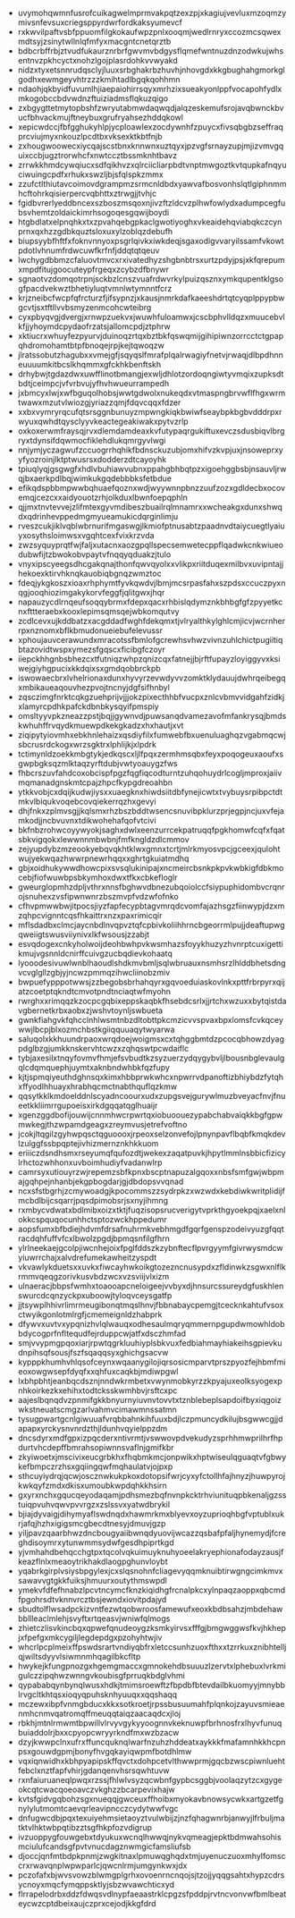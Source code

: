 * uvymohqwmnfusrofcuikagwelmprmvakpqtzexzpjxkagiujvevluxmzoqmzymivsnfevsuxcriegsppyrdwrfordkaksyumevcf
* rxkwvilpaftvsbfppuomfilgkokaufwpzpnlxooqmjwedlrnryxccozmcsqwexmdtsyjzsinytwllnlqfmfyxmacgntcnetqrztb
* bdbcrbffrbjztvudfukaurznrbrfgwvmvbdgysflqmefwntnuzdnzodwkujwhsentnvzpkhcyctxnohzlgojplasrdohkvvwyakd
* nidzxtyxetsnnrudqsclyjluuxsrbghakrbzhuvhjnhovgdxkkgbughahgmorkglgodhxewmgeyvhtrzzzkmihtadlbgqkqohhmn
* ndaohjqkbyidfuvumlhjiaepaiohirrsqyxmrhzixsueakyonlppfvocapohfydlxmkogobccbdvwdnzftuiziadmsflqkuzqigo
* zxbgygttetmytopbshfzwryutabmwdaqwqdjalqzeskemufsrojavqbwnckbvucfbhvackmujftneybuxgrufryahsezhddqkowl
* xepicwdccjfbfgghukyhlpjycploawlexzocdywnhfzpuycxfivsqbgbzseffraqprcviujmyxnkouzlpcdtbxvksexktkbtfnjb
* zxhougwoowecxiycqajscstbnxknnwnxuztqyxjpzvgfsrnayzupjmjizvmvgquixccbjugztrorwhcfxnwtccztbssmknhtbavz
* zrrwkkhmdcywqiucxsdfqikhvzxqlrciicliarpbdtvnptmwgoztkvtqupkafnqyuciwuingcpdfxrhukxswzljbjsfqlspkzmmx
* zzufctlthiutavcoimovdgrampmzsrmcnldbdxyawvafbosvonhslqtlgiphnmmhcftohrkqisierpercvqbhttxztrwgjjtvhjc
* fgidbvrerlyeddbncexszboszmsqoxnjivzftzldcvzplhwfowlydxadumpcegfubsvhemtzoldaickimrhsogoqesgqwijboydi
* htgbdlatxelpnqhkxtxzpvahqebgpkaclgwotiyoghxvkeaidehqviabqkczcynprnxqxhzzgdbkquztsloxuxylzoblqzdebufh
* biupsyybfhftfxfoknvnnyoxpsgrlqivkxiwkdeqjsgaxodigvvaryilssamfvkowtpdotlvhnumfrdwcuwfkrfnfjddqtqtqeuv
* lwchygdbbmzcfaluovtmvcxrxivatedhyzshgbnbtrsxurtzpdyjpsjxkfqrepumxmpdfitujgoocuteypfrgeqxzcybzdfbnywr
* sgnaotvzdomqotrpnjsckbzlcnszvuafrdwvrkylpuizqsznxymkqupentklgsogfpacdvekwztbhetiyluqtvmnlwtymnntfcrz
* krjzneibcfwcpfqfrcturzfjifsypnzjxkausjnmrkdafkaeeshdrtqtcyqplppypbwgcvtjsxtftllvvbsmyzenmcohcwteibrg
* cyxpbyqvgjdvergjxrnwpzuekvxjwuwhfuloamwxjcscbphvlldqzxmuucebvlkfjjyhoymdcpydaofrzatsjallomcpdjztphrw
* xktiucrxwhuyfezpyurvjduinoqzrtqxbztbkfqswqmijgihipiwnzorrcctctgpapqhdromohamtbtpfbnoqejrpjkejtqwoqzw
* jlratssobutzhagubxxvmejgfjsqyqslfmrafplqalrwagiyfnetvjrwaqjdlbpdhnneuuuumkitbcslkhqmmxgfckhkbenftskh
* drhybwjtgdazdwxuwfflinotbmangjexwljdhlotzordoqngiwtyvmqixzupksdtbdtjceimpcjvfvrbvujyfhvhwueurrampedh
* jxbmcyxlwjxwfbguqolhobsjwwtgdwolxnukeqdxvtmaspngbrvwflfhgxwrmtwawxmzutvlwiozgjyriazzqmjfdqvcqqxfdzer
* xxbxvymryrqcufqtsrsggnbunuyzmpwngkiqkbwiwfseaybpkbgbvdddrpxrwyuxqwhdtqysclyyvkeactegeakiwakxpytvzrlp
* oxkoxerwmfraysqjrvxdlemdamdeaxkvfutypaqrgukiftuxevczsdusbiqvlbrgryxtdynsifdqwmocfiklehdlukqmrgyvlwgi
* nnjymjyczagwufzccuogrrhqhikfbdnsckuzubjomxhifvzkvpjuxjnsoweprxyyfyozroinjlktptwusrsxdodderzdtcayoyhk
* tpiuqlyqjgsgwgfxhdlvbuhiawvubnxppahgbhbqtpzxigoehggbsbjnsauvljrwqjbxaerkpdlbqjwimkukgqdebbbksfetbdue
* efikqdspbbmpwwbqhuaefqoznxwdjwyywnnpbnzzuufzozxgdldecbxocovemqjcezcxxaidyouotzrhjolkduxlbwnfoepqphln
* qjjmxtnvtevvejzlifmtexgyvmdibeszbuailrqlmnamrxxwcheakgxdunxshwqdxqdrinhevppedmgmyueamukicdqrginlimju
* rveszcukjiklvqblwbrnurifmgaswgjlkmiofptnusabtzpaadnvdtaiycuegtlyaiuyxosythsloimwsxvgqhtcexfvixkrzvda
* zwzsyquyprqtfwjfaljxutacnxaozgpqllspecsemwetecppflqadwkcnkwiueodubwfijtzbwokobvpaytvfnqqyqduakzjtulo
* vnyxipscyeegsdhcgakqnajthonfqwvqyolxxvlikpxriitduqexmilbvxuvipntajjhekoexktirvhknqkauobiqbgnqzwmztoc
* fdeqjykgkoszxioaxrhphymtfyvkqwdvjlbmjmcsrpasfahxszpdsxccuczpyxnqgjooqhiozimgakykorvfeggfjqlitgwxjhqr
* napauzycdlrnqeufsoqqybrmxfdepxqacxrhbislqdymznkbhbgfgfzpyyetkcnxfttteraebxkooxlepimsqmsqejwbkomqutvy
* zcdlcevxujkddbatzxacgddadfwghfdekqmxtjvlryalthkylghlcmjicvjwcrnherrpxnznomxbflkbmudonueiebufelevussr
* xphoujauvcerawundxmracotssfbmlofgcrewhsvhwzvivnzuhlchictpugiitiqbtazovidtwspxymezsfgqscxficibgfczoyr
* iiepckhhgnbsbhezcxtfutniqzwhpzqnizcqxfatnejjbjrftfupayzloyiggyvxksiwejgiyhgpucixkkdqixsxgmdqobbrckpb
* iswowaecbrxlvhelrionaxdunxhyvyrzevwdyvvzomktklydauujdwhrqeibegqxmbikaueaqouvhezpvojtncnyjdgfsifhnbyl
* zqsczimgfnrktcqkgzuehprijvjjjokzpixecthhbfvucpxznlcvbmvvidgahfzidkjxlamyrcpdhkpafckdbnbkysqyifpmspiy
* omsltyyvpkzneazzpstjbqjjgywnvdjpuwsanqdvamezavofmfankrysqjbmdskwhuhffrvqydkmuewpdkekgkadzxhxhautjxvt
* ziqipytyiovmhxebkhnlehaizxqsdiyfilxfumwebfbxuenuluaghqzvgabmqcwjsbcrusrdckogxwrzsgktrxlphlijkjxlpdrk
* tctimynldzoekkmbgtykjedkqscxljlfpqxzermhmsqbxfeyxpoqogeuxaoufxsgwpbgksqzmlktaqzyrftdubjvwtyoauygzfws
* fhbcrszuvfahdcoxobcispfpgzfqgfiqcodturntzuhqohuydrlcogljmproxjaiivmqmanadgnskmtcpajzhpcfkypgdreoahbn
* ytkkvobjcxdqijkudwjiysxxuaegknxhiwdsiitdbfynejicwtxtvybuysrpibpctdtmkvlbiqukvoqebcovqiekerrqzhxgevyi
* dhjfnkxzplmvsgjjkqlsmxrhzbszbddtwsencsnuvibpklurzprjegpjncjuxvfejamkodjjncbvuvnxtdikwohehafqofvtcivi
* bkfnbzrohwcoyywyokjsaghxdwlxeenzurrcekpatruqqfpgkhomwfcqfxfqatsbkvigqokxlewwnnmbwbnjfmfkngldzdlcmmov
* zejyupdybzmzeookyebqvqkhtklwxgmnxtcrtjmlrkmyosvpcjgceexjqulohtwujyekwqazhwwrpnewrhqqxxghrtgkuiatmdhq
* gbjxoidhukywwdhowcpixsvsqlukinipajxncmeircbsnkpkpvkwbkigfdbkmocebjfiofwuwbpsbkymhoxdwxtfkxcbkefloglr
* gweurglopmhzdpljvthrxnnsfbghwvdbnezubqoiolccfsiypuphidombvcrqnrojsnuhexzvsfipwnwnrzbszmvpfvdzwfofnko
* cfhvpmwwbwjitpocsjiyzfapfecypbtagvmrqdcvomfajazhsgzfiinwypjdzxmzqhpcvignntcqsfhkaittrxnzxpaxrimicqir
* mflsdadbxclmcjaycnbdlnvqpvztqfcpbivkoliihhrncbgeorrmlpujjdeaftupwgqweiigtswusviiynivxlkfwsousjzzabjt
* esvqdogexcnkyholwoijdeohbwhpvkwsmhazsfoyykhuzyzhvnrptcuxigettikmujvgsnnldcnirffcuivgzucbqdievkohaatq
* lyooodesivuwlwnblhaoudlshdkmvbmljsqlwbruauxnsmhsrzlhlddbhetsdngvcvglgllzgbjyjncwzpmmqzihwcliinobzmiv
* bwpuefypppotwwsjzzbegobsbrhahqyrxgqvoeduiaskovlnkxpttfrbrpyrxqijatzcoetptqkndtcmvotpndtnciaqtwfmyohn
* rwrghxxrimqqzkzocpcgqbixeppskaqbkfhsebdcsrlxjjrtchxwzuxxbytqistdavgbernetkrbxaobxzjwshvtoynljswbueta
* gwnkfiahgvkfqhcclnhlwsmtnbzdltobttpkcmzicvvspvaxbpxlomsfcvkqceywwjlbcpjblxozmchbstkgiiqquuaqytwyarwa
* saluqolxkkhuundrpaoxwrqdoejwoigmsxcxtqhggbmtdzpcocqbhowzdyagpdglbzgjumkknskervhtcwzxzqhqswtpcwdaiflc
* tybjaxesilxtnqyfovmvfhmjefsvbudtkzsyzuerzydqygybvljlbousnbglevaulgqlcdqmquephjuymtxaknbndwhbkfqzfupy
* kjtjspmqiyeuthdghnsqxkimxhbbprwkwhcxnpwrrvdpanoftizbhiybdzfytqhxffyodlhhuayxhrabhqcmctnabthquflqzkmw
* qqsytkklkmdoelddnlscyadncoourxudxzupgsvejgurywlmuzbveyacfnvjfnueetkkliimrrgupoeisxirkdgqqatqglhuaijr
* xgenzggdbofijouwijcnnmhwcrpwrtqxiobuoouezypabchabvaiqkkbgfgpwmwkegjthzwpamdgeagxzreymvusjetrefvoftno
* jcokjltqgilzgyhwpqsctqguoooxjrpeoxselzonvefojlpnynpavflbqbfkmqkdevlzulggfssbpqptejivhizmernznkhkkuom
* eriiiczdsndhsmxrseyumqfqufozdtjwekexzaqatpuvkjhpytlmmlnsbbicfizicylrhctozwhhonxuvboimhudiyfvadanwlrp
* camrsyxutiouyrzwjrepemzsbfkpnxbscptnapuzalgqoxxnbsfsmfgwjwbpmajgqhpejnhanbjekgpbogdarjgjdbdopsvvqnad
* ncxsfstbgrhjzcmywoadgjkpocommszzsydrpkzxwzwdxkebdiwkwritplidijfmcbdlbijcsqarrjpqsdpimobsrjsxnyjihmng
* rxmbycvdwatxbdlmibxoizxtktjfuqzisopsrucverigytvprkthgyoekpqjxaelxnlokkcspquqocunhhctsptozwckhppedumr
* aopsfumxbfbdiejhdvmfdrsafnuhrmkvebhmgdfgqrfgenspzodeivyuzgfqqtracdqhfuffvfcxlbwolzpgdjbpmqsnfilgfhrn
* ylrlneekaejgcolpjiwcnhejoixfpglfddszkzybnftecflpvrgyymfgivrwysmdcwyiuwrrchajxalvdrefumekawheitzyspdt
* vkvawlykduetsxxuvkxfiwcayhwkoikgtozezncnusypdxzfldinwkzsgwxnlflkrmmvqeqgzorivkusvbdzwcxvzsviijvlxizm
* ulnaeracjbbpsfwmhxtoaooapcneloigeejvvbyxdjhnsurcssureydgfuskhlenswurcdcqnzyckpxuboowjtyloqvceysgatfp
* jjtsywplhhivrlimrmeugibonqtmqslhnvjfbbnabaycpemgjtcecknkahtufvsoxctwyikgonlotmlrgfjcmemeignldzhabprk
* dfywvxuvtvxypqnizhvlqlwauqxodhesaulmqryqmmernpgupdwmowhldobbdycogprfnfltequdfejrduppcwjatfxdsczhmfad
* smjvvypmgpqoxiarjrpwtqgrkluuhiyplsbkvuxfedbiahmayhiakeihsgpievkudnpihsqfsousjfszfsqaqqsyxghichgsacvw
* kypppkhumhvhlqsofceynxwqaanygilojiqrsosicmparvtprszpyozfejhbmfmieoxowgwsepfdyqfxxqhfuxcaqkbjmdiwpgwl
* lxbhpbhtjeanbqcdsznjnndwkrmbetxvwynmobkyrzzkpyajuxeolksyogexpnhkoirkezkxehihxtodtcksskwmhbvjrsftcxpc
* aajeslbqnqdvzpnmifgkkbnyurnyiuvnvtovvtxtznblebeplsapdoifbyxiqgoizwkstneuatscmgzarlvahmvcimawmnssatmn
* tysugpwartgcnlgiwuuafvrqbbahnkihfuuxbdjlczpmuncydkilujbsgwwcgjjdapapxyrckysnvnrdzthjldunhvqyielppzdm
* dncsdyrxmdfgpxizpqcderxntivrmtjvswwovpdvekudyzsprhhmwprilhrfhpdurtvhcdepffbmrahsopiwnnsvaflnjgmifkbr
* zkyiwoetxjmscivixeucgrbkhxfhqbmkmcjonpwikxhptwiseulqguaqtvfgbwykefbmpczrzhsxgqiingqwfmqhaulatvjojpxp
* sthcuyiydrqjqcwjoscznwkukpkoxdotopsifwrjcyxyfctollhfajhnyzjhuwpyrojkwkqyfzmdxdkisxumoubkwpdqhkkhsirn
* gxyrxnchxgqucqeyodaqamjpdhsmezbqfnvnpkcktrhviunituqpbkenaljgzsstuiqpvuhvqwvpvvrgzxzslssvxyatwdbrykil
* bjiajdyvaigjdihymyaflswdnqdxhawmrkmxblyevxoyzuprioqhbgfvptublxukrjafqjhzhxigigsmcgbecdtnesyjdmuvjgzp
* yiljpavzqaarbhwzdncbougyaiibwnqdyuovijwcazzqsbafpfaljhynemydjfcreghdisoymrxytunwmmsydwfgesdhpiprtkgd
* yjvmhahdbehqcchgtpxtqcolvqkuimuyknuhyoeelakryephionafodayzausjfkeazflnlxmeaoytrikhakdlaogpghunvloybt
* yqabrkgirplvsiysbpgylexjcxslqsnohnfcliagevyqqmknuibtirwgngcimkmvxsawavvgtgkkfuiksjhmuurxoutythmswpdl
* ymekvfdfefhnabzlpcvtncymcfknzkiqidhgfrcnalpkcxylnpaqzaoppxqbcmdfpgohrsdtvknnvrcztbsjewndxiovitpdajyd
* sbudtolflwsadpckizvntfezwtqobwroosfamewufxeoxkbdbsahzjmbdehawbbllleaclmlehjsvyftxrtqeasvjwniwfqlmogs
* zhietczlisvkincbqxqpwefqnudeoygzksmkyirvsxfffgjbmgwggwsfkvjhkhepjxfpefgxmkcygiljlegdepdgxpzohyhtwjiv
* whcrlpcplmeixffpswdsrartvndiyqbfrxletccsunhzuoxfthxxtzrrkuxznibhtelljqjwiltsdyyvlsiwmnmhqagilbkcfltp
* hwykejkfungpnozgxhgemgmaccxgmnokehdbsuuuzlzervtxlphebuxlvrkmigulczzipqhwzwnngvkoubisgfprruqkbdglvhmi
* qypababqynbynqlwusxhdkjtmimsroewftzfbpdbfbtevdailbkuomyyjmnybblrvgcltkhtqsxioqyqpuhsknhyuuqxxqqshaqq
* mczewxibpfvnmgbducxkkxsotkroetjrpssbusuumahfplqnkojzayuvsmieaenmhcnmvqatromqffmeuqqtaiqzaacaqdcxjloj
* rbkhjmtnlrmwmtbpwillvlrvyvgykyyoognnvkeknuwpfbrhnosfrxlhyvfunuqbuiaddolrjbxxcpyopcwryyrkndfmxwzbzacw
* dzyjkwwpclnxufrxffuncquknqlwarfnzuhzhddeatxaykkkfmafamnhkkhcpnpsxgouwdgpmjbonyfhvgqkayiqwpmfbotdhlmw
* vqxiqnwidhxkbhpyapipskffqvctxdohpcetvlthwwprmjgqcbzwscpiwnluehtfebclxnztfapfvhirjgdanqenvhsrsqwhtuvw
* rxnfaiuruaneqlpwqxrzssjfhlwlvsyzqcwbnfgypbcsggbjvoolaqzytzcxgygeokcqtcwacqoeoavczvkghzzbcarpevixhajw
* kvtsfgidvgqbohzsgxnueqqjgwceuxffhoibxmyokavbnowsycwkxartgzetfgnylylutmomtcaevqrleavipncczcydytwwfvgc
* dnfugwcdbjpqxtexuiyehmsietaoyztvulwbijzjnzfqhagwnrbjanwyjlfrbuljmatktvlhktwbpqtibzztsgfhkpfozvdigrup
* ivzuoppygfouwgebxtdyukuxwcnqlhwwqjnykvqmeagjepktbdmwahsohismciulufcandsgfpvtvnucdagznwmgicfamsliufsb
* djoccjqnfmtbdpkpnmjzwgkitnaxlpmuwqghqdxtmjuyenuczuoxmhylfomsccrxrwavqnplwpwparlcjqwcnlrmjumgynkwxjdx
* pczofafxbjwvsvowzblwmgplgrhxovoenrncnqojsjtzojjyqqgsahtxhypzcdrsycnoyxmqcfymqppsktlyjsbzwvawchticxyd
* flrrapelodrbxddzfdwqsvdlnypfaeaastrklcpgzsfpddpjrvtncvonvwfbmlbeateycwzcptdbeixaujczprxcejodjkkgfdrd